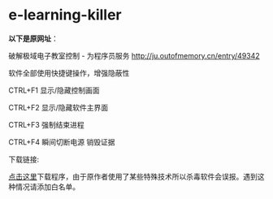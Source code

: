 # e-learning-killer

**以下是原网址**：

破解极域电子教室控制 - 为程序员服务
http://ju.outofmemory.cn/entry/49342


软件全部使用快捷键操作，增强隐蔽性

CTRL+F1   显示/隐藏控制画面

CTRL+F2   显示/隐藏软件主界面

CTRL+F3  强制结束进程

CTRL+F4   瞬间切断电源 销毁证据

下载链接:

[点击这里](https://github.com/rutygrsui/e-learning-killer/raw/master/KillControl%20V1.01.exe)下载程序，由于原作者使用了某些特殊技术所以杀毒软件会误报。遇到这种情况请添加白名单。







